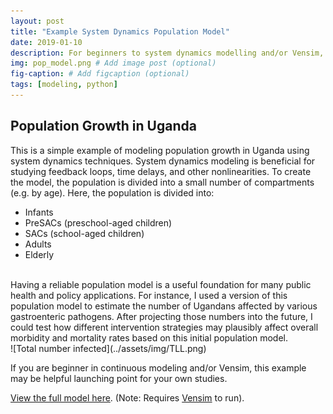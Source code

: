 ```yaml
---
layout: post
title: "Example System Dynamics Population Model"
date: 2019-01-10
description: For beginners to system dynamics modelling and/or Vensim, this is an example model that uses population data from Uganda to show some basic continuous modeling principles.
img: pop_model.png # Add image post (optional)
fig-caption: # Add figcaption (optional)
tags: [modeling, python]
---
```


## Population Growth in Uganda
This is a simple example of modeling population growth in Uganda using system dynamics techniques. System dynamics modeling is beneficial for studying feedback loops, time delays, and other nonlinearities. To create the model, the population is divided into a small number of compartments (e.g. by age). Here, the population is divided into\:
* Infants
* PreSACs (preschool-aged children)
* SACs (school-aged children)
* Adults
* Elderly
<br>
Having a reliable population model is a useful foundation for many public health and policy applications. For instance, I used a version of this population model to estimate the number of Ugandans affected by various gastroenteric pathogens. After projecting those numbers into the future, I could test how different intervention strategies may plausibly affect overall morbidity and mortality rates based on this initial population model.
<br>
![Total number infected](../assets/img/TLL.png)

If you are beginner in continuous modeling and/or Vensim, this example may be helpful launching point for your own studies.

[View the full model here](https://github.com/shannongross/code_support/tree/master/vensim_population_model).
(Note: Requires [Vensim](https://vensim.com/vensim-software/) to run).
